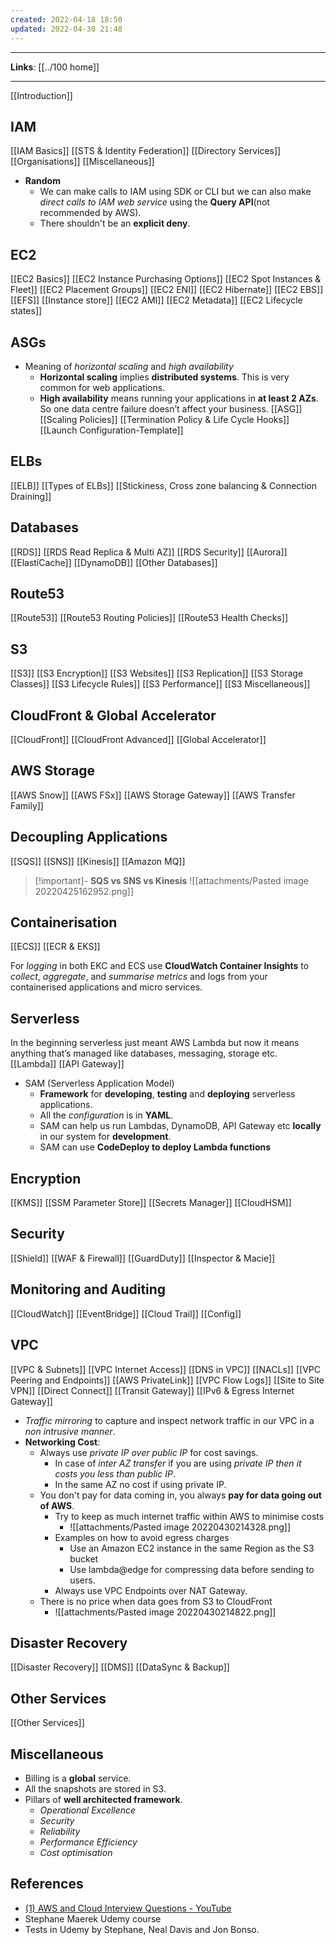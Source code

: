 ```yaml
---
created: 2022-04-18 18:50
updated: 2022-04-30 21:48
---
```

---
**Links**: [[../100 home]]

---

[[Introduction]]

## IAM
[[IAM Basics]]
[[STS & Identity Federation]]
[[Directory Services]]
[[Organisations]]
[[Miscellaneous]]
- **Random**
	- We can make calls to IAM using SDK or CLI but we can also make *direct calls to IAM web service* using the **Query API**(not recommended by AWS).
	- There shouldn't be an **explicit deny**.

## EC2
[[EC2 Basics]]
[[EC2 Instance Purchasing Options]]
[[EC2 Spot Instances & Fleet]]
[[EC2 Placement Groups]]
[[EC2 ENI]]
[[EC2 Hibernate]]
[[EC2 EBS]]
[[EFS]]
[[Instance store]]
[[EC2 AMI]]
[[EC2 Metadata]]
[[EC2 Lifecycle states]]

## ASGs
- Meaning of *horizontal scaling* and *high availability*
	- **Horizontal scaling** implies **distributed systems**. This is very common for web applications.
	- **High availability** means running your applications in **at least 2 AZs**. So one data centre failure doesn’t affect your business.
[[ASG]]
[[Scaling Policies]]
[[Termination Policy & Life Cycle Hooks]]
[[Launch Configuration-Template]]

## ELBs
[[ELB]]
[[Types of ELBs]]
[[Stickiness, Cross zone balancing & Connection Draining]]

## Databases
[[RDS]]
[[RDS Read Replica & Multi AZ]]
[[RDS Security]]
[[Aurora]]
[[ElastiCache]]
[[DynamoDB]]
[[Other Databases]]

## Route53
[[Route53]]
[[Route53 Routing Policies]]
[[Route53 Health Checks]]

## S3
[[S3]]
[[S3 Encryption]]
[[S3 Websites]]
[[S3 Replication]]
[[S3 Storage Classes]]
[[S3 Lifecycle Rules]]
[[S3 Performance]]
[[S3 Miscellaneous]]

## CloudFront & Global Accelerator
[[CloudFront]]
[[CloudFront Advanced]]
[[Global Accelerator]]

## AWS Storage
[[AWS Snow]]
[[AWS FSx]]
[[AWS Storage Gateway]]
[[AWS Transfer Family]]

## Decoupling Applications
[[SQS]]
[[SNS]]
[[Kinesis]]
[[Amazon MQ]]

> [!important]- **SQS vs SNS vs Kinesis**
> ![[attachments/Pasted image 20220425162952.png]]

## Containerisation
[[ECS]]
[[ECR & EKS]]

For *logging* in both EKC and ECS use **CloudWatch Container Insights** to *collect*, *aggregate*, and *summarise metrics* and logs from your containerised applications and micro services. 

## Serverless
In the beginning serverless just meant AWS Lambda but now it means anything that’s managed like databases, messaging, storage etc.
[[Lambda]]
[[API Gateway]]

- SAM (Serverless Application Model)
	- **Framework** for **developing**, **testing** and **deploying** serverless applications.
	- All the *configuration* is in **YAML**.
	- SAM can help us run Lambdas, DynamoDB, API Gateway etc **locally** in our system for **development**.
	- SAM can use **CodeDeploy to deploy Lambda functions**

## Encryption
[[KMS]]
[[SSM Parameter Store]]
[[Secrets Manager]]
[[CloudHSM]]

## Security
[[Shield]]
[[WAF & Firewall]]
[[GuardDuty]]
[[Inspector & Macie]]

## Monitoring and Auditing
[[CloudWatch]]
[[EventBridge]]
[[Cloud Trail]]
[[Config]]

## VPC
[[VPC & Subnets]]
[[VPC Internet Access]]
[[DNS in VPC]]
[[NACLs]]
[[VPC Peering and Endpoints]]
[[AWS PrivateLink]]
[[VPC Flow Logs]]
[[Site to Site VPN]]
[[Direct Connect]]
[[Transit Gateway]]
[[IPv6 & Egress Internet Gateway]]

- *Traffic mirroring* to capture and inspect network traffic in our VPC in a *non intrusive manner*.
- **Networking Cost**:
	-  Always use *private IP over public IP* for cost savings.
		- In case of *inter AZ transfer* if you are using *private IP then it costs you less than public IP*.
		- In the same AZ no cost if using private IP.
	- You don't pay for data coming in, you always **pay for data going out of AWS**.
		- Try to keep as much internet traffic within AWS to minimise costs
			- ![[attachments/Pasted image 20220430214328.png]]
		- Examples on how to avoid egress charges
			- Use an Amazon EC2 instance in the same Region as the S3 bucket
			- Use lambda@edge for compressing data before sending to users.
		- Always use VPC Endpoints over NAT Gateway.
	- There is no price when data goes from S3 to CloudFront
		- ![[attachments/Pasted image 20220430214822.png]]

## Disaster Recovery
[[Disaster Recovery]]
[[DMS]]
[[DataSync & Backup]]

## Other Services
[[Other Services]]

## Miscellaneous
- Billing is a **global** service.
- All the snapshots are stored in S3.
- Pillars of **well architected framework**.
	- *Operational Excellence*
	- *Security*
	- *Reliability*
	- *Performance Efficiency*
	- *Cost optimisation*

## References
- [(1) AWS and Cloud Interview Questions - YouTube](https://www.youtube.com/playlist?list=PLiH9_MU-6RjJVmB9QznLHSO5OHrlWBSCh)
- Stephane Maerek Udemy course
- Tests in Udemy by Stephane, Neal Davis and Jon Bonso.